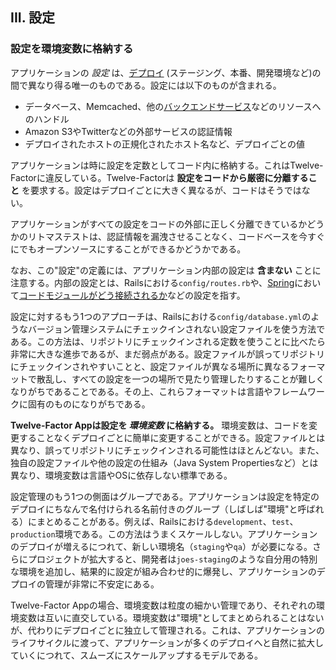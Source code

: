 ## III. 設定
### 設定を環境変数に格納する

アプリケーションの *設定* は、[デプロイ](/codebase) (ステージング、本番、開発環境など)の間で異なり得る唯一のものである。設定には以下のものが含まれる。

* データベース、Memcached、他の[バックエンドサービス](/backing-services)などのリソースへのハンドル 
* Amazon S3やTwitterなどの外部サービスの認証情報
* デプロイされたホストの正規化されたホスト名など、デプロイごとの値

アプリケーションは時に設定を定数としてコード内に格納する。これはTwelve-Factorに違反している。Twelve-Factorは **設定をコードから厳密に分離すること** を要求する。設定はデプロイごとに大きく異なるが、コードはそうではない。

アプリケーションがすべての設定をコードの外部に正しく分離できているかどうかのリトマステストは、認証情報を漏洩させることなく、コードベースを今すぐにでもオープンソースにすることができるかどうかである。

なお、この"設定"の定義には、アプリケーション内部の設定は **含まない** ことに注意する。内部の設定とは、Railsにおける`config/routes.rb`や、[Spring](http://www.springsource.org/)において[コードモジュールがどう接続されるか](http://static.springsource.org/spring/docs/2.5.x/reference/beans.html)などの設定を指す。

設定に対するもう1つのアプローチは、Railsにおける`config/database.yml`のようなバージョン管理システムにチェックインされない設定ファイルを使う方法である。この方法は、リポジトリにチェックインされる定数を使うことに比べたら非常に大きな進歩であるが、まだ弱点がある。設定ファイルが誤ってリポジトリにチェックインされやすいことと、設定ファイルが異なる場所に異なるフォーマットで散乱し、すべての設定を一つの場所で見たり管理したりすることが難しくなりがちであることである。その上、これらフォーマットは言語やフレームワークに固有のものになりがちである。

**Twelve-Factor Appは設定を *環境変数* に格納する。** 環境変数は、コードを変更することなくデプロイごとに簡単に変更することができる。設定ファイルとは異なり、誤ってリポジトリにチェックインされる可能性はほとんどない。また、独自の設定ファイルや他の設定の仕組み（Java System Propertiesなど）とは異なり、環境変数は言語やOSに依存しない標準である。

設定管理のもう1つの側面はグループである。アプリケーションは設定を特定のデプロイにちなんで名付けられる名前付きのグループ（しばしば"環境"と呼ばれる）にまとめることがある。例えば、Railsにおける`development`、`test`、`production`環境である。この方法はうまくスケールしない。アプリケーションのデプロイが増えるにつれて、新しい環境名（`staging`や`qa`）が必要になる。さらにプロジェクトが拡大すると、開発者は`joes-staging`のような自分用の特別な環境を追加し、結果的に設定が組み合わせ的に爆発し、アプリケーションのデプロイの管理が非常に不安定にある。

Twelve-Factor Appの場合、環境変数は粒度の細かい管理であり、それぞれの環境変数は互いに直交している。環境変数は"環境"としてまとめられることはないが、代わりにデプロイごとに独立して管理される。これは、アプリケーションのライフサイクルに渡って、アプリケーションが多くのデプロイへと自然に拡大していくにつれて、スムーズにスケールアップするモデルである。
